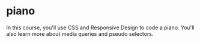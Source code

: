 # piano
In this course, you'll use CSS and Responsive Design to code a piano. You'll also learn more about media queries and pseudo selectors.
